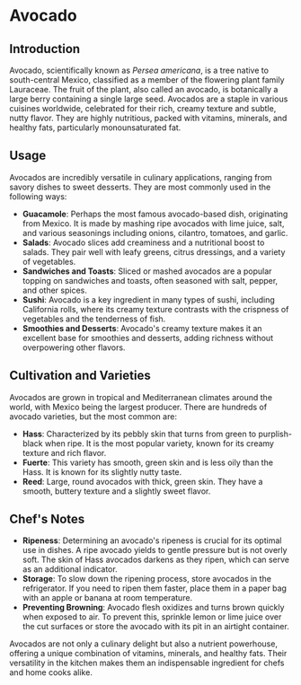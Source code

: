 # Avocado

## Introduction

Avocado, scientifically known as *Persea americana*, is a tree native to south-central Mexico, classified as a member of the flowering plant family Lauraceae. The fruit of the plant, also called an avocado, is botanically a large berry containing a single large seed. Avocados are a staple in various cuisines worldwide, celebrated for their rich, creamy texture and subtle, nutty flavor. They are highly nutritious, packed with vitamins, minerals, and healthy fats, particularly monounsaturated fat.

## Usage

Avocados are incredibly versatile in culinary applications, ranging from savory dishes to sweet desserts. They are most commonly used in the following ways:

- **Guacamole**: Perhaps the most famous avocado-based dish, originating from Mexico. It is made by mashing ripe avocados with lime juice, salt, and various seasonings including onions, cilantro, tomatoes, and garlic.
- **Salads**: Avocado slices add creaminess and a nutritional boost to salads. They pair well with leafy greens, citrus dressings, and a variety of vegetables.
- **Sandwiches and Toasts**: Sliced or mashed avocados are a popular topping on sandwiches and toasts, often seasoned with salt, pepper, and other spices.
- **Sushi**: Avocado is a key ingredient in many types of sushi, including California rolls, where its creamy texture contrasts with the crispness of vegetables and the tenderness of fish.
- **Smoothies and Desserts**: Avocado's creamy texture makes it an excellent base for smoothies and desserts, adding richness without overpowering other flavors.

## Cultivation and Varieties

Avocados are grown in tropical and Mediterranean climates around the world, with Mexico being the largest producer. There are hundreds of avocado varieties, but the most common are:

- **Hass**: Characterized by its pebbly skin that turns from green to purplish-black when ripe. It is the most popular variety, known for its creamy texture and rich flavor.
- **Fuerte**: This variety has smooth, green skin and is less oily than the Hass. It is known for its slightly nutty taste.
- **Reed**: Large, round avocados with thick, green skin. They have a smooth, buttery texture and a slightly sweet flavor.

## Chef's Notes

- **Ripeness**: Determining an avocado's ripeness is crucial for its optimal use in dishes. A ripe avocado yields to gentle pressure but is not overly soft. The skin of Hass avocados darkens as they ripen, which can serve as an additional indicator.
- **Storage**: To slow down the ripening process, store avocados in the refrigerator. If you need to ripen them faster, place them in a paper bag with an apple or banana at room temperature.
- **Preventing Browning**: Avocado flesh oxidizes and turns brown quickly when exposed to air. To prevent this, sprinkle lemon or lime juice over the cut surfaces or store the avocado with its pit in an airtight container.

Avocados are not only a culinary delight but also a nutrient powerhouse, offering a unique combination of vitamins, minerals, and healthy fats. Their versatility in the kitchen makes them an indispensable ingredient for chefs and home cooks alike.